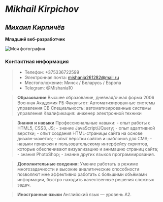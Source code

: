 # *Mikhail Kirpichov*

## *Михаил Кирпичёв*


**Младший веб-разработчик**

![Моя фотография](https://avatars2.githubusercontent.com/u/55362084?s=400&u=ea7c85f3de6886996248e7b5b91c916fa6627031&v=4)




### Контактная информация

>-   Телефон: +375336722599
>-   Электронная почта: mishania261282@mail.ru
>-   Местоположение: Минск / Беларусь / Европа
>-   Telegram: @Mishania10

> **Образование** 
 Высшее образование, дневная/очная форма 2006  Военная Академия РБ  Факультет: Автоматизированные системы управления СВ Специальность: автоматизированные системы управления
 Квалификация: инженер электронной техники
 
  >**Знания и навыки** 
  Профессиональные навыки: - опыт работы с HTML5, CSS3, JS; - знание JavaScript/JQuery; - опыт адаптивной верстки; - опыт создания HTML-страницы сайта на основе дизайн-макетов; - опыт вёрстки сайтов и шаблонов для CMS; - навыки привязки к пользовательскому интерфейсу скриптов, которые обеспечивают визуализацию и анимацию страниц сайта; - знания PhotoShop; - знание других языков программирования. 
  
  >**Дополнительные сведения:** 
  Умение работать в режиме многозадачности и высокие аналитические способности позволяют мне эффективно работать с большими объёмами информации, быстро находить качественные решения сложных задач. 
  
  >**Иностранные языки**
 Английский язык — уровень А2.
